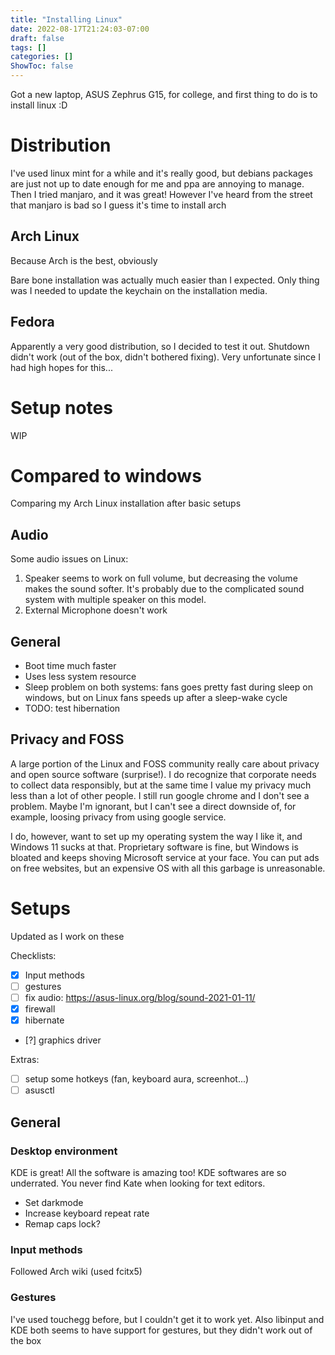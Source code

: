```yaml
---
title: "Installing Linux"
date: 2022-08-17T21:24:03-07:00
draft: false
tags: []
categories: []
ShowToc: false
---
```


Got a new laptop, ASUS Zephrus G15, for college, and first thing to do is to install linux :D

# Distribution
I've used linux mint for a while and it's really good, but debians packages are just not up to date enough for me and ppa are annoying to manage. Then I tried manjaro, and it was great! However I've heard from the street that manjaro is bad so I guess it's time to install arch

## Arch Linux
Because Arch is the best, obviously

Bare bone installation was actually much easier than I expected. Only thing was I needed to update the keychain on the installation media.

## Fedora
Apparently a very good distribution, so I decided to test it out. Shutdown didn't work (out of the box, didn't bothered fixing). Very unfortunate since I had high hopes for this...

# Setup notes
WIP

# Compared to windows
Comparing my Arch Linux installation after basic setups

## Audio
Some audio issues on Linux:
1. Speaker seems to work on full volume, but decreasing the volume makes the sound softer. It's probably due to the complicated sound system with multiple speaker on this model.
2. External Microphone doesn't work

## General
- Boot time much faster
- Uses less system resource
- Sleep problem on both systems: fans goes pretty fast during sleep on windows, but on Linux fans speeds up after a sleep-wake cycle
- TODO: test hibernation

## Privacy and FOSS
A large portion of the Linux and FOSS community really care about privacy and open source software (surprise!). I do recognize that corporate needs to collect data responsibly, but at the same time I value my privacy much less than a lot of other people. I still run google chrome and I don't see a problem. Maybe I'm ignorant, but I can't see a direct downside of, for example, loosing privacy from using google service.

I do, however, want to set up my operating system the way I like it, and Windows 11 sucks at that. Proprietary software is fine, but Windows is bloated and keeps shoving Microsoft service at your face. You can put ads on free websites, but an expensive OS with all this garbage is unreasonable.

# Setups
Updated as I work on these

Checklists:
- [x] Input methods
- [ ] gestures
- [ ] fix audio: https://asus-linux.org/blog/sound-2021-01-11/
- [x] firewall
- [x] hibernate
- [?] graphics driver

Extras:
- [ ] setup some hotkeys (fan, keyboard aura, screenhot...)
- [ ] asusctl

## General
### Desktop environment
KDE is great! All the software is amazing too! KDE softwares are so underrated. You never find Kate when looking for text editors.

- Set darkmode
- Increase keyboard repeat rate
- Remap caps lock?

### Input methods
Followed Arch wiki (used fcitx5)

### Gestures
I've used touchegg before, but I couldn't get it to work yet. Also libinput and KDE both seems to have support for gestures, but they didn't work out of the box

